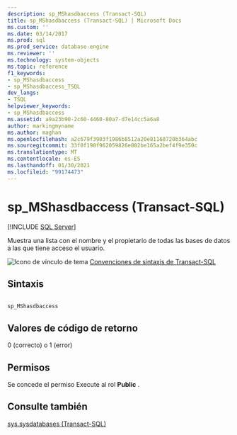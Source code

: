 ```yaml
---
description: sp_MShasdbaccess (Transact-SQL)
title: sp_MShasdbaccess (Transact-SQL) | Microsoft Docs
ms.custom: ''
ms.date: 03/14/2017
ms.prod: sql
ms.prod_service: database-engine
ms.reviewer: ''
ms.technology: system-objects
ms.topic: reference
f1_keywords:
- sp_MShasdbaccess
- sp_MShasdbaccess_TSQL
dev_langs:
- TSQL
helpviewer_keywords:
- sp_MShasdbaccess
ms.assetid: a9a23b90-2c60-4460-80a7-d7e14cc5a6a8
author: markingmyname
ms.author: maghan
ms.openlocfilehash: a2c679f3903f1986b8512a20e81168720b364abc
ms.sourcegitcommit: 33f0f190f962059826e002be165a2bef4f9e350c
ms.translationtype: MT
ms.contentlocale: es-ES
ms.lasthandoff: 01/30/2021
ms.locfileid: "99174473"
---
```

# <a name="sp_mshasdbaccess-transact-sql"></a>sp_MShasdbaccess (Transact-SQL)
[!INCLUDE [SQL Server](../../includes/applies-to-version/sqlserver.md)]

  Muestra una lista con el nombre y el propietario de todas las bases de datos a las que tiene acceso el usuario.  
  
 ![Icono de vínculo de tema](../../database-engine/configure-windows/media/topic-link.gif "Icono de vínculo de tema") [Convenciones de sintaxis de Transact-SQL](../../t-sql/language-elements/transact-sql-syntax-conventions-transact-sql.md)  
  
## <a name="syntax"></a>Sintaxis  
  
```  
  
sp_MShasdbaccess      
```  
  
## <a name="return-code-values"></a>Valores de código de retorno  
 0 (correcto) o 1 (error)  
  
## <a name="permissions"></a>Permisos  
 Se concede el permiso Execute al rol **Public** .  
  
## <a name="see-also"></a>Consulte también  
 [sys.sysdatabases &#40;Transact-SQL&#41;](../../relational-databases/system-compatibility-views/sys-sysdatabases-transact-sql.md)  
  
  
